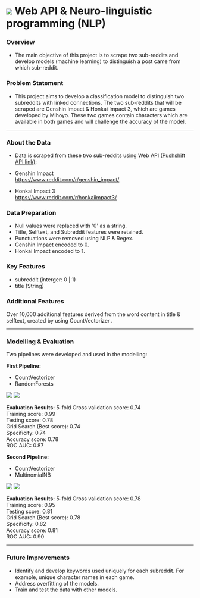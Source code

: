# ![](https://ga-dash.s3.amazonaws.com/production/assets/logo-9f88ae6c9c3871690e33280fcf557f33.png) Web API & Neuro-linguistic programming (NLP)

### Overview

- The main objective of this project is to scrape two sub-reddits and develop models (machine learning) to distinguish a post came from which sub-reddit.

### Problem Statement

- This project aims to develop a classification model to distinguish two subreddits with linked connections. The two sub-reddits that will be scraped are Genshin Impact & Honkai Impact 3, which are games developed by Mihoyo. These two games contain characters which are available in both games and will challenge the accuracy of the model. 
-----

### About the Data

- Data is scraped from these two sub-reddits using Web API [(Pushshift API link)](https://github.com/pushshift/api):

- Genshin Impact   
https://www.reddit.com/r/genshin_impact/

- Honkai Impact 3  
https://www.reddit.com/r/honkaiimpact3/


### Data Preparation

- Null values were replaced with '0' as a string.
- Title, Selftext, and Subreddit features were retained.
- Punctuations were removed using NLP & Regex.
- Genshin Impact encoded to 0.
- Honkai Impact encoded to 1.

### Key Features
 - subreddit (interger: 0 | 1)
 - title (String)

### Additional Features

Over 10,000 additional features derived from the word content in title & selftext, created by using CountVectorizer .

------

### Modelling & Evaluation
 
 Two pipelines were developed and used in the modelling:
 
 <b>First Pipeline:</b>
 - CountVectorizer
 - RandomForests
 
 ![](https://git.generalassemb.ly/tim-kozaki/dsif2_projects/blob/master/project_3/images/randomforests_results.png)
 ![](https://git.generalassemb.ly/tim-kozaki/dsif2_projects/blob/master/project_3/images/randomforests_matrix.png)
 
 <b>Evaluation Results:</b>
 5-fold Cross validation score: 0.74   
 Training score: 0.99    
 Testing score: 0.78    
 Grid Search (Best score): 0.74   
 Specificity: 0.74    
 Accuracy score: 0.78   
 ROC AUC: 0.87   
 
 <b>Second Pipeline:</b>
 - CountVectorizer
 - MultinomialNB
 
 ![](https://git.generalassemb.ly/tim-kozaki/dsif2_projects/blob/master/project_3/images/multinomialnb_results.png)
 ![](https://git.generalassemb.ly/tim-kozaki/dsif2_projects/blob/master/project_3/images/multinomialnb_matrix.png)
 
  <b>Evaluation Results:</b>
 5-fold Cross validation score: 0.78   
 Training score: 0.95    
 Testing score: 0.81    
 Grid Search (Best score): 0.78   
 Specificity: 0.82    
 Accuracy score: 0.81   
 ROC AUC: 0.90   


 -----
 
 ### Future Improvements
 
- Identify and develop keywords used uniquely for each subreddit. For example, unique character names in each game.
- Address overfitting of the models.
- Train and test the data with other models.
